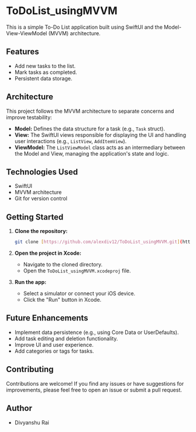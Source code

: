 # ToDoList_usingMVVM

This is a simple To-Do List application built using SwiftUI and the Model-View-ViewModel (MVVM) architecture.

## Features

* Add new tasks to the list.
* Mark tasks as completed.
* Persistent data storage.

## Architecture

This project follows the MVVM architecture to separate concerns and improve testability:

* **Model:** Defines the data structure for a task (e.g., `Task` struct).
* **View:** The SwiftUI views responsible for displaying the UI and handling user interactions (e.g., `ListView`, `AddItemView`).
* **ViewModel:** The `ListViewModel` class acts as an intermediary between the Model and View, managing the application's state and logic.

## Technologies Used

* SwiftUI
* MVVM architecture
* Git for version control

## Getting Started

1.  **Clone the repository:**

    ```bash
    git clone [https://github.com/alexdiv12/ToDoList_usingMVVM.git](https://github.com/alexdiv12/ToDoList_usingMVVM.git)
    ```

2.  **Open the project in Xcode:**

    * Navigate to the cloned directory.
    * Open the `ToDoList_usingMVVM.xcodeproj` file.

3.  **Run the app:**

    * Select a simulator or connect your iOS device.
    * Click the "Run" button in Xcode.

## Future Enhancements

* Implement data persistence (e.g., using Core Data or UserDefaults).
* Add task editing and deletion functionality.
* Improve UI and user experience.
* Add categories or tags for tasks.

## Contributing

Contributions are welcome! If you find any issues or have suggestions for improvements, please feel free to open an issue or submit a pull request.

## Author

* Divyanshu Rai
